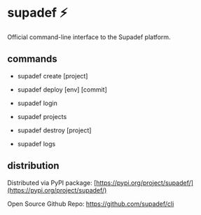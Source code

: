 # supadef ⚡️
Official command-line interface to the Supadef platform.

## commands

- supadef create [project]
- supadef deploy [env] [commit]
    
    
- supadef login
- supadef projects
- supadef destroy [project]
- supadef logs

## distribution

Distributed via PyPI package: [https://pypi.org/project/supadef/](https://pypi.org/project/supadef/)

Open Source Github Repo: https://github.com/supadef/cli